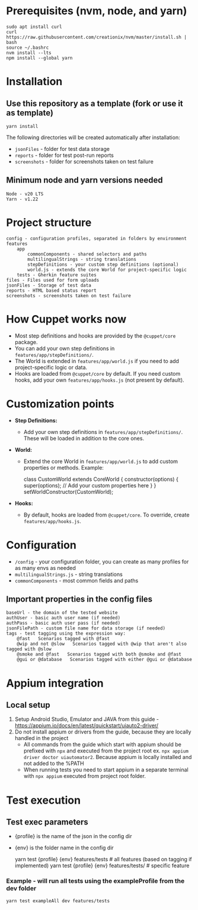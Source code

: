 # Prerequisites (nvm, node, and yarn)

    sudo apt install curl
    curl https://raw.githubusercontent.com/creationix/nvm/master/install.sh | bash
    source ~/.bashrc
    nvm install --lts
    npm install --global yarn

# Installation

## Use this repository as a template (fork or use it as template)

    yarn install

The following directories will be created automatically after installation:

- `jsonFiles` - folder for test data storage
- `reports` - folder for test post-run reports
- `screenshots` - folder for screenshots taken on test failure

## Minimum node and yarn versions needed

    Node - v20 LTS
    Yarn - v1.22

# Project structure

    config - configuration profiles, separated in folders by environment
    features
        app
            commonComponents - shared selectors and paths
            multilingualStrings - string translations
            stepDefinitions - your custom step definitions (optional)
            world.js - extends the core World for project-specific logic
        tests - Gherkin feature suites
    files - Files used for form uploads
    jsonFiles - Storage of test data
    reports - HTML based status report
    screenshots - screenshots taken on test failure

# How Cuppet works now

- Most step definitions and hooks are provided by the `@cuppet/core` package.
- You can add your own step definitions in `features/app/stepDefinitions/`.
- The World is extended in `features/app/world.js` if you need to add project-specific logic or data.
- Hooks are loaded from `@cuppet/core` by default. If you need custom hooks, add your own `features/app/hooks.js` (not present by default).

# Customization points

- **Step Definitions:**
    - Add your own step definitions in `features/app/stepDefinitions/`. These will be loaded in addition to the core ones.
- **World:**

    - Extend the core World in `features/app/world.js` to add custom properties or methods. Example:

        class CustomWorld extends CoreWorld {
        constructor(options) {
        super(options);
        // Add your custom properties here
        }
        }
        setWorldConstructor(CustomWorld);

- **Hooks:**
    - By default, hooks are loaded from `@cuppet/core`. To override, create `features/app/hooks.js`.

# Configuration

- `/config` - your configuration folder, you can create as many profiles for as many envs as needed
- `multilingualStrings.js` - string translations
- `commonComponents` - most common fields and paths

## Important properties in the config files

    baseUrl - the domain of the tested website
    authUser - basic auth user name (if needed)
    authPass - basic auth user pass (if needed)
    jsonFilePath - custom file name for data storage (if needed)
    tags - test tagging using the expression way:
        @fast   Scenarios tagged with @fast
        @wip and not @slow   Scenarios tagged with @wip that aren't also tagged with @slow
        @smoke and @fast   Scenarios tagged with both @smoke and @fast
        @gui or @database   Scenarios tagged with either @gui or @database

# Appium integration

## Local setup

1. Setup Android Studio, Emulator and JAVA from this guide - https://appium.io/docs/en/latest/quickstart/uiauto2-driver/
2. Do not install appium or drivers from the guide, because they are locally handled in the project
    - All commands from the guide which start with appium should be prefixed with `npx` and executed from the project root ex. `npx appium driver doctor uiautomator2`. Because appium is locally installed and not added to the %PATH
    - When running tests you need to start appium in a separate terminal with `npx appium` executed from project root folder.

# Test execution

## Test exec parameters

- {profile} is the name of the json in the config dir
- {env} is the folder name in the config dir

    yarn test {profile} {env} features/tests # all features (based on tagging if implemented)
    yarn test {profile} {env} features/tests/<test> # specific feature

### Example - will run all tests using the exampleProfile from the dev folder

    yarn test exampleAll dev features/tests
